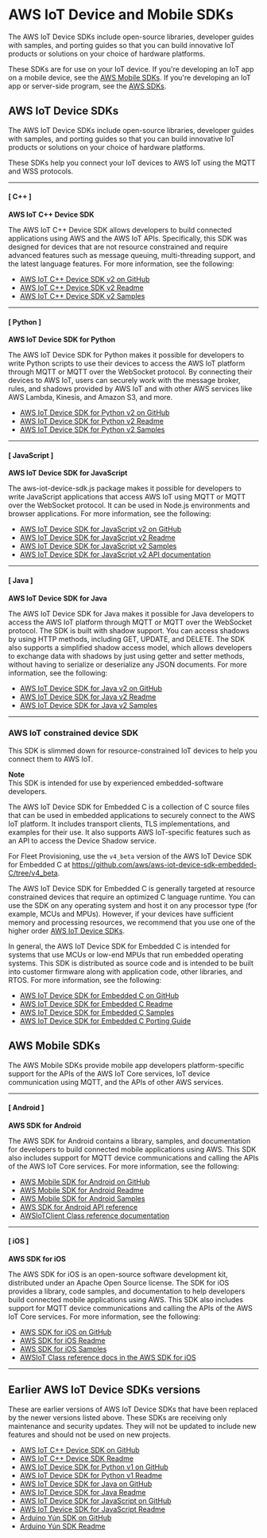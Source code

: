 # AWS IoT Device and Mobile SDKs<a name="iot-sdks"></a>

The AWS IoT Device SDKs include open\-source libraries, developer guides with samples, and porting guides so that you can build innovative IoT products or solutions on your choice of hardware platforms\.

These SDKs are for use on your IoT device\. If you're developing an IoT app on a mobile device, see the [AWS Mobile SDKs](#iot-mobile-sdks)\. If you're developing an IoT app or server\-side program, see the [AWS SDKs](iot-connect-service.md#iot-service-sdks)\.

## AWS IoT Device SDKs<a name="iot-device-sdks"></a>

The AWS IoT Device SDKs include open\-source libraries, developer guides with samples, and porting guides so that you can build innovative IoT products or solutions on your choice of hardware platforms\.

These SDKs help you connect your IoT devices to AWS IoT using the MQTT and WSS protocols\.

------
#### [ C\+\+ ]

**AWS IoT C\+\+ Device SDK**

The AWS IoT C\+\+ Device SDK allows developers to build connected applications using AWS and the AWS IoT APIs\. Specifically, this SDK was designed for devices that are not resource constrained and require advanced features such as message queuing, multi\-threading support, and the latest language features\. For more information, see the following:
+ [AWS IoT C\+\+ Device SDK v2 on GitHub](https://github.com/aws/aws-iot-device-sdk-cpp-v2)
+ [AWS IoT C\+\+ Device SDK v2 Readme](https://github.com/aws/aws-iot-device-sdk-cpp-v2#aws-iot-sdk-for-c-v2)
+ [AWS IoT C\+\+ Device SDK v2 Samples](https://github.com/aws/aws-iot-device-sdk-cpp-v2/tree/master/samples#samples)

------
#### [ Python ]

**AWS IoT Device SDK for Python**

The AWS IoT Device SDK for Python makes it possible for developers to write Python scripts to use their devices to access the AWS IoT platform through MQTT or MQTT over the WebSocket protocol\. By connecting their devices to AWS IoT, users can securely work with the message broker, rules, and shadows provided by AWS IoT and with other AWS services like AWS Lambda, Kinesis, and Amazon S3, and more\.
+ [AWS IoT Device SDK for Python v2 on GitHub](https://github.com/aws/aws-iot-device-sdk-python-v2)
+ [AWS IoT Device SDK for Python v2 Readme](https://github.com/aws/aws-iot-device-sdk-python-v2#aws-iot-device-sdk-for-python-v2)
+ [AWS IoT Device SDK for Python v2 Samples](https://github.com/aws/aws-iot-device-sdk-python-v2/tree/master/samples#sample-apps-for-the-aws-iot-device-sdk-for-python-v2)

------
#### [ JavaScript ]

**AWS IoT Device SDK for JavaScript**

The aws\-iot\-device\-sdk\.js package makes it possible for developers to write JavaScript applications that access AWS IoT using MQTT or MQTT over the WebSocket protocol\. It can be used in Node\.js environments and browser applications\. For more information, see the following:
+ [AWS IoT Device SDK for JavaScript v2 on GitHub](https://github.com/aws/aws-iot-device-sdk-js-v2)
+ [AWS IoT Device SDK for JavaScript v2 Readme](https://github.com/aws/aws-iot-device-sdk-js-v2#aws-iot-sdk-for-javascript-v2)
+ [AWS IoT Device SDK for JavaScript v2 Samples](https://github.com/aws/aws-iot-device-sdk-js-v2/tree/master/samples#samples)
+ [AWS IoT Device SDK for JavaScript v2 API documentation](https://aws.github.io/aws-iot-device-sdk-js-v2/index.html)

------
#### [ Java ]

**AWS IoT Device SDK for Java**

The AWS IoT Device SDK for Java makes it possible for Java developers to access the AWS IoT platform through MQTT or MQTT over the WebSocket protocol\. The SDK is built with shadow support\. You can access shadows by using HTTP methods, including GET, UPDATE, and DELETE\. The SDK also supports a simplified shadow access model, which allows developers to exchange data with shadows by just using getter and setter methods, without having to serialize or deserialize any JSON documents\. For more information, see the following:
+ [AWS IoT Device SDK for Java v2 on GitHub](https://github.com/aws/aws-iot-device-sdk-java-v2)
+ [AWS IoT Device SDK for Java v2 Readme](https://github.com/aws/aws-iot-device-sdk-java-v2#aws-iot-sdk-for-java-v2)
+ [AWS IoT Device SDK for Java v2 Samples](https://github.com/aws/aws-iot-device-sdk-java-v2/tree/master/samples#samples)

------

### AWS IoT constrained device SDK<a name="iot-constrained-device-sdk"></a>

This SDK is slimmed down for resource\-constrained IoT devices to help you connect them to AWS IoT\.

**Note**  
This SDK is intended for use by experienced embedded\-software developers\.

The AWS IoT Device SDK for Embedded C is a collection of C source files that can be used in embedded applications to securely connect to the AWS IoT platform\. It includes transport clients, TLS implementations, and examples for their use\. It also supports AWS IoT\-specific features such as an API to access the Device Shadow service\. 

For Fleet Provisioning, use the `v4_beta` version of the AWS IoT Device SDK for Embedded C at [https://github\.com/aws/aws\-iot\-device\-sdk\-embedded\-C/tree/v4\_beta](https://github.com/aws/aws-iot-device-sdk-embedded-C/tree/v4_beta)\.

The AWS IoT Device SDK for Embedded C is generally targeted at resource constrained devices that require an optimized C language runtime\. You can use the SDK on any operating system and host it on any processor type \(for example, MCUs and MPUs\)\. However, if your devices have sufficient memory and processing resources, we recommend that you use one of the higher order [AWS IoT Device SDKs](#iot-device-sdks)\.

In general, the AWS IoT Device SDK for Embedded C is intended for systems that use MCUs or low\-end MPUs that run embedded operating systems\. This SDK is distributed as source code and is intended to be built into customer firmware along with application code, other libraries, and RTOS\. For more information, see the following:
+ [AWS IoT Device SDK for Embedded C on GitHub](https://github.com/aws/aws-iot-device-sdk-embedded-C)
+ [AWS IoT Device SDK for Embedded C Readme](https://github.com/aws/aws-iot-device-sdk-embedded-C/blob/master/README.md)
+ [AWS IoT Device SDK for Embedded C Samples](https://github.com/aws/aws-iot-device-sdk-embedded-C/tree/master/samples#overview)
+ [AWS IoT Device SDK for Embedded C Porting Guide](https://github.com/aws/aws-iot-device-sdk-embedded-C/blob/master/PortingGuide.md#porting-guide)

## AWS Mobile SDKs<a name="iot-mobile-sdks"></a>

The AWS Mobile SDKs provide mobile app developers platform\-specific support for the APIs of the AWS IoT Core services, IoT device communication using MQTT, and the APIs of other AWS services\. 

------
#### [ Android ]

**AWS SDK for Android**

The AWS SDK for Android contains a library, samples, and documentation for developers to build connected mobile applications using AWS\. This SDK also includes support for MQTT device communications and calling the APIs of the AWS IoT Core services\. For more information, see the following:
+ [AWS Mobile SDK for Android on GitHub](https://github.com/aws/aws-sdk-android)
+ [AWS Mobile SDK for Android Readme](https://github.com/aws-amplify/aws-sdk-android/blob/main/README.md#aws-sdk-for-android)
+ [AWS Mobile SDK for Android Samples](https://github.com/awslabs/aws-sdk-android-samples#aws-sdk-for-android-samples)
+ [AWS SDK for Android API reference](https://aws-amplify.github.io/aws-sdk-android/docs/reference/)
+ [AWSIoTClient Class reference documentation](https://aws-amplify.github.io/aws-sdk-android/docs/reference/com/amazonaws/services/iot/AWSIotClient.html)

------
#### [ iOS ]

**AWS SDK for iOS**

The AWS SDK for iOS is an open\-source software development kit, distributed under an Apache Open Source license\. The SDK for iOS provides a library, code samples, and documentation to help developers build connected mobile applications using AWS\. This SDK also includes support for MQTT device communications and calling the APIs of the AWS IoT Core services\. For more information, see the following:
+ [AWS SDK for iOS on GitHub](https://github.com/aws/aws-sdk-ios)
+ [AWS SDK for iOS Readme](https://github.com/aws-amplify/aws-sdk-ios/blob/main/README.md#aws-sdk-for-ios)
+ [AWS SDK for iOS Samples](https://github.com/awslabs/aws-sdk-ios-samples#the-aws-sdk-for-ios-samples)
+ [AWSIoT Class reference docs in the AWS SDK for iOS](https://aws-amplify.github.io/aws-sdk-ios/docs/reference/AWSIoT/index.html)

------

## Earlier AWS IoT Device SDKs versions<a name="earlier-sdks"></a>

These are earlier versions of AWS IoT Device SDKs that have been replaced by the newer versions listed above\. These SDKs are receiving only maintenance and security updates\. They will not be updated to include new features and should not be used on new projects\.
+ [AWS IoT C\+\+ Device SDK on GitHub](https://github.com/aws/aws-iot-device-sdk-cpp/tree/release)
+ [AWS IoT C\+\+ Device SDK Readme](https://github.com/aws/aws-iot-device-sdk-cpp/blob/release/README.md)
+ [AWS IoT Device SDK for Python v1 on GitHub](https://github.com/aws/aws-iot-device-sdk-python)
+ [AWS IoT Device SDK for Python v1 Readme](https://github.com/aws/aws-iot-device-sdk-python/blob/master/README.rst)
+ [AWS IoT Device SDK for Java on GitHub](https://github.com/aws/aws-iot-device-sdk-java)
+ [AWS IoT Device SDK for Java Readme](https://github.com/aws/aws-iot-device-sdk-java/blob/master/README.md)
+ [AWS IoT Device SDK for JavaScript on GitHub](https://github.com/aws/aws-iot-device-sdk-js)
+ [AWS IoT Device SDK for JavaScript Readme](https://github.com/aws/aws-iot-device-sdk-js/blob/master/README.md)
+ [Arduino Yún SDK on GitHub](https://github.com/aws/aws-iot-device-sdk-arduino-yun)
+ [Arduino Yún SDK Readme](https://github.com/aws/aws-iot-device-sdk-arduino-yun/blob/master/README.md)